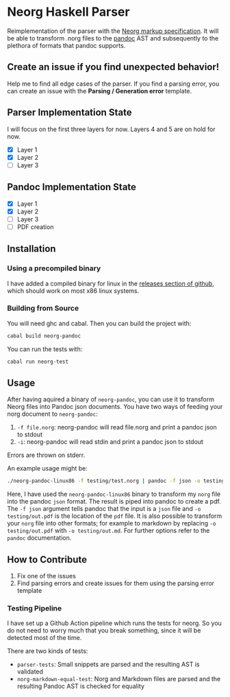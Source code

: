 # Neorg Haskell Parser

Reimplementation of the parser with the [Neorg markup specification](https://github.com/nvim-neorg/norg-specs). It will be able to transform .norg files to the [pandoc](https://github.com/jgm/pandoc) AST and subsequently to the plethora of formats that pandoc supports.

## Create an issue if you find unexpected behavior!

Help me to find all edge cases of the parser. If you find a parsing error, you can create an issue with the **Parsing / Generation error** template.

## Parser Implementation State

I will focus on the first three layers for now. Layers 4 and 5 are on hold for now.

- [x] Layer 1
- [x] Layer 2
- [ ] Layer 3

## Pandoc Implementation State

- [x] Layer 1
- [x] Layer 2
- [ ] Layer 3
- [ ] PDF creation

## Installation

### Using a precompiled binary

I have added a compiled binary for linux in the [releases section of github](https://github.com/Simre1/neorg-haskell-parser/releases), which should work on most x86 linux systems.

### Building from Source

You will need ghc and cabal. Then you can build the project with:
```bash
cabal build neorg-pandoc
``` 

You can run the tests with:
```bash
cabal run neorg-test
```

## Usage

After having aquired a binary of `neorg-pandoc`, you can use it to transform Neorg files into Pandoc json documents. You have two ways of feeding your norg document to `neorg-pandoc`:
1. `-f file.norg`: neorg-pandoc will read file.norg and print a pandoc json to stdout
2. `-i`: neorg-pandoc will read stdin and print a pandoc json to stdout

Errors are thrown on stderr.

An example usage might be:
```bash
./neorg-pandoc-linux86 -f testing/test.norg | pandoc -f json -o testing/out.pdf
```

Here, I have used the `neorg-pandoc-linux86` binary to transform my `norg` file into the pandoc `json` format. The result is piped into pandoc to create a pdf. The `-f json` argument tells pandoc that the input is a `json` file  and `-o testing/out.pdf` is the location of the `pdf` file. It is also possible to transform your `norg` file into other formats; for example to markdown by replacing `-o testing/out.pdf` with `-o testing/out.md`. For further options refer to the `pandoc` documentation.

## How to Contribute

1. Fix one of the issues
2. Find parsing errors and create issues for them using the parsing error template

### Testing Pipeline

I have set up a Github Action pipeline which runs the tests for neorg. So you do not need to worry much that you break something, since it will be detected most of the time.

There are two kinds of tests:
- `parser-tests`: Small snippets are parsed and the resulting AST is validated
- `norg-markdown-equal-test`: Norg and Markdown files are parsed and the resulting Pandoc AST is checked for equality

